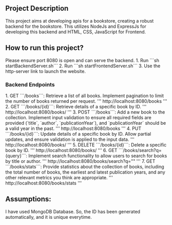 <h2>Project Description</h2>
This project aims at developing apis for a bookstore, creating a robust backend for the bookstore. This utilizes NodeJs and ExpressJs for developing this backend and HTML, CSS, JavaScript for Frontend.</h2>

<h2>How to run this project?</h2>
Please ensure port 8080 is open and can serve the backend. 
1. Run ```sh startBackendServer.sh``` 
2. Run ```sh startFrontendServer.sh```
3. Use the http-server link to launch the website.

<h3>Backend Endpoints</h3>
1. GET ```/books```: Retrieve a list of all books. Implement pagination to limit the number of books returned per request. 
'''
http://localhost:8080/books
'''
2. GET ```/books/{id}```: Retrieve details of a specific book by ID.
'''
http://localhost:8080/books/<ANY_ID>
'''
3. POST ```/books```: Add a new book to the collection. Implement input validation to ensure all required fields are provided (`title`, `author`, `publicationYear`), and `publicationYear` should be a valid year in the past.
'''
http://localhost:8080/books
'''
4. PUT ```/books/{id}```: Update details of a specific book by ID. Allow partial updates, and ensure validation is applied to the input data.
'''
http://localhost:8080/books/<ANY_ID>
'''
5. DELETE ```/books/{id}```: Delete a specific book by ID.
'''
http://localhost:8080/books/<ANY_ID>
'''
6. GET ```/books/search?q={query}```: Implement search functionality to allow users to search for books by title or author.
'''
http://localhost:8080/books/search?q="<Any_author_or_bookname>"
'''
7. GET ```/books/stats```: Provide statistics about the collection of books, including the total number of books, the earliest and latest publication years, and any other relevant metrics you think are appropriate.
'''
http://localhost:8080/books/stats
'''

<h2> Assumptions: </h2>
I have used MongoDB Database. So, the ID has been generated automatically, and it is unique everytime.